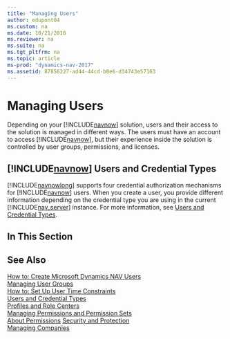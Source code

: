 ```yaml
---
title: "Managing Users"
author: edupont04
ms.custom: na
ms.date: 10/21/2016
ms.reviewer: na
ms.suite: na
ms.tgt_pltfrm: na
ms.topic: article
ms-prod: "dynamics-nav-2017"
ms.assetid: 87856227-ad44-44cd-b0e6-d34743e57163
---
```

# Managing Users
Depending on your [!INCLUDE[navnow](includes/navnow_md.md)] solution, users and their access to the solution is managed in different ways. The users must have an account to access [!INCLUDE[navnow](includes/navnow_md.md)], but their experience inside the solution is controlled by user groups, permissions, and licenses.  

## [!INCLUDE[navnow](includes/navnow_md.md)] Users and Credential Types  
 [!INCLUDE[navnowlong](includes/navnowlong_md.md)] supports four credential authorization mechanisms for [!INCLUDE[navnow](includes/navnow_md.md)] users. When you create a user, you provide different information depending on the credential type you are using in the current [!INCLUDE[nav_server](includes/nav_server_md.md)] instance. For more information, see [Users and Credential Types](Users-and-Credential-Types.md).  

## In This Section  

## See Also  
[How to: Create Microsoft Dynamics NAV Users](How-to--Create-Microsoft-Dynamics-NAV-Users.md)  
[Managing User Groups](managing-user-groups.md)  
[How to: Set Up User Time Constraints](How-to--Set-Up-User-Time-Constraints.md)  
[Users and Credential Types](Users-and-Credential-Types.md)  
[Profiles and Role Centers](Profiles-and-Role-Centers.md)  
[Managing Permissions and Permission Sets](Managing-Permissions-and-Permission-Sets.md)  
[About Permissions](About-Permissions.md)  [Security and Protection](Security-and-Protection.md)  
[Managing Companies](Managing-Companies.md)  
